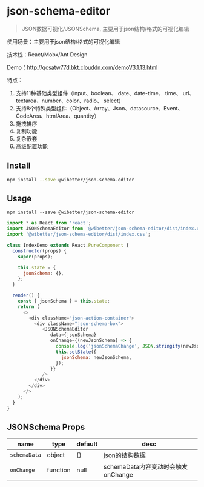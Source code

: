 # json-schema-editor

> JSON数据可视化/JSONSchema, 主要用于json结构/格式的可视化编辑

使用场景：主要用于json结构/格式的可视化编辑

技术栈：React/Mobx/Ant Design

Demo：http://qcsatw77d.bkt.clouddn.com/demoV3.1.13.html

特点：
1. 支持11种基础类型组件（input、boolean、 date、date-time、 time、 url、 textarea、number、color、radio、 select）
2. 支持8个特殊类型组件（Object、Array、Json、datasource、Event、CodeArea、htmlArea、quantity）
3. 拖拽排序
4. 复制功能
5. 复杂嵌套
6. 高级配置功能

## Install

```bash
npm install --save @wibetter/json-schema-editor
```


## Usage

```
npm install --save @wibetter/json-schema-editor
```

```js
import * as React from 'react';
import JSONSchemaEditor from '@wibetter/json-schema-editor/dist/index.umd';
import '@wibetter/json-schema-editor/dist/index.css';

class IndexDemo extends React.PureComponent {
  constructor(props) {
    super(props);

    this.state = {
      jsonSchema: {},
    };
  }

  render() {
    const { jsonSchema } = this.state;
    return (
      <>
        <div className="json-action-container">
          <div className="json-schema-box">
             <JSONSchemaEditor
                data={jsonSchema}
                onChange={(newJsonSchema) => {
                  console.log('jsonSchemaChange', JSON.stringify(newJsonSchema));
                  this.setState({
                    jsonSchema: newJsonSchema,
                  });
                }}
             />
          </div>
        </div>
      </>
    );
  }
}
```

## JSONSchema Props

| name         | type     | default | desc                            |
| ------------ | -------- | ------- | ------------------------------- |
| `schemaData` | object   | {}      | json的结构数据                    |
| `onChange`   | function | null    | schemaData内容变动时会触发onChange |
